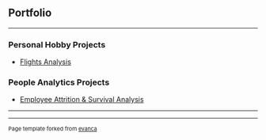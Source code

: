 ## Portfolio

---

### Personal Hobby Projects

- [Flights Analysis](/R_projects/Flights%20Analysis.html)


### People Analytics Projects

- [Employee Attrition & Survival Analysis](http://example.com/)


---




---
<p style="font-size:11px">Page template forked from <a href="https://github.com/evanca/quick-portfolio">evanca</a></p>
<!-- Remove above link if you don't want to attibute -->
